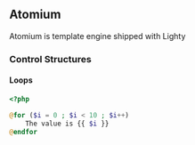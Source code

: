 ## Atomium

Atomium is template engine shipped with Lighty

### Control Structures
#### Loops

```php
<?php

@for ($i = 0 ; $i < 10 ; $i++)
	The value is {{ $i }} 
@endfor
```